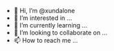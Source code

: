 - 👋 Hi, I’m @xundalone
- 👀 I’m interested in ...
- 🌱 I’m currently learning ...
- 💞️ I’m looking to collaborate on ...
- 📫 How to reach me ...

<!---
xundalone/xundalone is a ✨ special ✨ repository because its `README.md` (this file) appears on your GitHub profile.
You can click the Preview link to take a look at your changes.
--->
